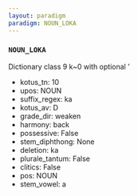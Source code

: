 ```yaml
---
layout: paradigm
paradigm: NOUN_LOKA
---
```

### ` NOUN_LOKA `

Dictionary class 9 k~0 with optional ’
* kotus_tn: 10
* upos: NOUN
* suffix_regex: ka
* kotus_av: D
* grade_dir: weaken
* harmony: back
* possessive: False
* stem_diphthong: None
* deletion: ka
* plurale_tantum: False
* clitics: False
* pos: NOUN
* stem_vowel: a
